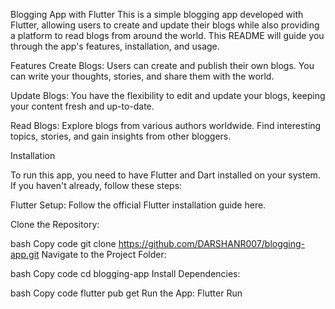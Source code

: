 Blogging App with Flutter
This is a simple blogging app developed with Flutter, allowing users to create and update their blogs while also providing a platform to read blogs from around the world. This README will guide you through the app's features, installation, and usage.

Features
Create Blogs: Users can create and publish their own blogs. You can write your thoughts, stories, and share them with the world.

Update Blogs: You have the flexibility to edit and update your blogs, keeping your content fresh and up-to-date.

Read Blogs: Explore blogs from various authors worldwide. Find interesting topics, stories, and gain insights from other bloggers.

Installation


To run this app, you need to have Flutter and Dart installed on your system. If you haven't already, follow these steps:

Flutter Setup: Follow the official Flutter installation guide here.

Clone the Repository:

bash
Copy code
git clone https://github.com/DARSHANR007/blogging-app.git
Navigate to the Project Folder:

bash
Copy code
cd blogging-app
Install Dependencies:

bash
Copy code
flutter pub get
Run the App:
Flutter Run
